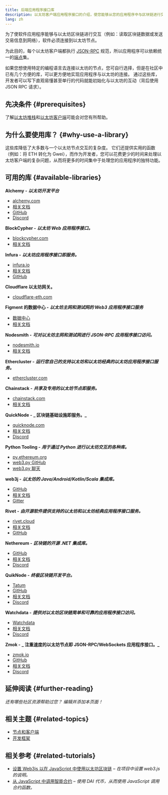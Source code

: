 ```yaml
---
title: 后端应用程序接口库
description: 以太坊客户端应用程序接口的介绍，使您能够从您的应用程序中与区块链进行交互。
lang: zh
---
```


为了使软件应用程序能够与以太坊区块链进行交互（例如：读取区块链数据或发送交易信息到网络），软件必须连接到以太坊节点。

为此目的，每个以太坊客户端都执行 [JSON-RPC](/developers/docs/apis/json-rpc/) 规范，所以应用程序可以依赖统一的[端点](/developers/docs/apis/json-rpc/#json-rpc-methods)集。

如果您想使用特定的编程语言去连接以太坊的节点，您可自行选择，但是在社区中已有几个方便的库，可以更方便地实现应用程序与以太坊的连接。 通过这些库，开发者可以写下直观易懂甚至单行的代码就能初始化与以太坊的互动（背后使用 JSON RPC 请求）。

## 先决条件 {#prerequisites}

了解[以太坊堆栈](/developers/docs/ethereum-stack/)和[以太坊客户端](/developers/docs/nodes-and-clients/)可能会对您有所帮助。

## 为什么要使用库？ {#why-use-a-library}

这些库降低了大多数与一个以太坊节点交互的复杂度。 它们还提供实用的函数（例如：将 ETH 转化为 Gwei），而作为开发者，您可以花费更少的时间来处理以太坊客户端的复杂问题，从而将更多的时间集中于处理您的应用程序的独特功能。

## 可用的库 {#available-libraries}

**Alchemy -** **_以太坊开发平台_**

- [alchemy.com](https://www.alchemy.com/)
- [相关文档](https://docs.alchemyapi.io/)
- [GitHub](https://github.com/alchemyplatform)
- [Discord](https://discord.com/invite/A39JVCM)

**BlockCypher -** **_以太坊 Web 应用程序接口。_**

- [blockcypher.com](https://www.blockcypher.com/)
- [相关文档](https://www.blockcypher.com/dev/ethereum/)

**Infura -** **_以太坊应用程序接口即服务。_**

- [infura.io](https://infura.io)
- [相关文档](https://infura.io/docs)
- [GitHub](https://github.com/INFURA)

**Cloudflare 以太坊网关。**

- [cloudflare-eth.com](https://cloudflare-eth.com)

**Figment 的数据中心 -** **_以太坊主网和测试网的 Web3 应用程序接口服务_**

- [数据中心](https://www.figment.io/datahub)
- [相关文档](https://docs.figment.io/introduction/what-is-datahub)

**Nodesmith -** **_可对以太坊主网和测试网进行 JSON-RPC 应用程序接口访问。_**

- [nodesmith.io](https://nodesmith.io/network/ethereum/)
- [相关文档](https://nodesmith.io/docs/#/ethereum/apiRef)

**Ethercluster -** **_运行您自己的支持以太坊和以太坊经典的以太坊应用程序接口服务。_**

- [ethercluster.com](https://www.ethercluster.com/)

**Chainstack -** **_共享及专用的以太坊节点即服务。_**

- [chainstack.com](https://chainstack.com)
- [相关文档](https://docs.chainstack.com)

**QuickNode -** **_ 区块链基础设施即服务。_**

- [quicknode.com](https://quicknode.com)
- [相关文档](https://www.quicknode.com/docs)
- [Discord](https://discord.gg/NaR7TtpvJq)

**Python Tooling -** **_用于通过 Python 进行以太坊交互的各种库。_**

- [py.ethereum.org](http://python.ethereum.org/)
- [web3.py GitHub](https://github.com/ethereum/web3.py)
- [web3.py 聊天](https://gitter.im/ethereum/web3.py)

**web3j -** **_以太坊的 Java/Android/Kotlin/Scala 集成库。_**

- [GitHub](https://github.com/web3j/web3j)
- [相关文档](https://docs.web3j.io/)
- [Gitter](https://gitter.im/web3j/web3j)

**Rivet -** **_由开源软件提供支持的以太坊和以太坊经典应用程序接口服务。_**

- [rivet.cloud](https://rivet.cloud)
- [相关文档](https://rivet.cloud/docs/)
- [GitHub](https://github.com/openrelayxyz/ethercattle-deployment)

**Nethereum -** **_区块链的开源 .NET 集成库。_**

- [GitHub](https://github.com/Nethereum/Nethereum)
- [相关文档](http://docs.nethereum.com/en/latest/)
- [Discord](https://discord.com/invite/jQPrR58FxX)

**QuikNode -** **_终极区块链开发平台。_**

- [Tatum](https://tatum.io/)
- [GitHub](https://github.com/tatumio/)
- [相关文档](https://docs.tatum.io/)
- [Discord](https://discord.gg/EDmW3kjTC9)

**Watchdata -** **_提供对以太坊区块链简单和可靠的应用程序接口访问。_**

- [Watchdata](https://watchdata.io/)
- [相关文档](https://docs.watchdata.io/)
- [Discord](https://discord.com/invite/TZRJbZ6bdn)

**Zmok -** **_ 注重速度的以太坊节点即 JSON-RPC/WebSockets 应用程序接口。_**

- [zmok.io](https://zmok.io/)
- [GitHub](https://github.com/zmok-io)
- [相关文档](https://docs.zmok.io/)
- [Discord](https://discord.gg/fAHeh3ka6s)

## 延伸阅读 {#further-reading}

_还有哪些社区资源帮助过您？ 编辑并添加本页面！_

## 相关主题 {#related-topics}

- [节点和客户端](/developers/docs/nodes-and-clients/)
- [开发框架](/developers/docs/frameworks/)

## 相关参考 {#related-tutorials}

- [设置 Web3js 以在 JavaScript 中使用以太坊区块链](/developers/tutorials/set-up-web3js-to-use-ethereum-in-javascript/) _– 在项目中设置 web3.js 的说明。_
- [从 JavaScript 中调用智能合约](/developers/tutorials/calling-a-smart-contract-from-javascript/) _– 使用 DAI 代币，从而使用 JavaScript 调用合约函数。_
